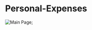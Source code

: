 # Personal-Expenses
![Main Page](https://github.com/GaganVashisht/Personal-Expenses/blob/23305b40ce21fbd99e6a7903e292bcc5d334a62b/Expenses%20images/Screenshot_2021-05-17-16-58-44-345_com.example.personalexpense.jpg=200px);
